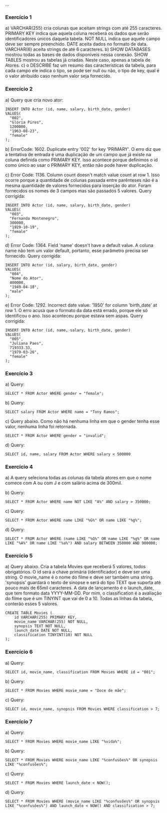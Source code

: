 ...

### Exercício 1
a) VARCHAR(255) cria colunas que aceitam strings com até 255 caracteres. PRIMARY KEY indica que aquela coluna receberá os dados que serão identificadores únicos daquela tabela. NOT NULL indica que aquele campo deve ser sempre preenchido. DATE aceita dados no formato de data. VARCHAR(6) aceita strings de até 6 caracteres.
b) SHOW DATABASES mostrou todas as bases de dados disponíveis nessa conexão. SHOW TABLES mostrou as tabelas já criadas. Neste caso, apenas a tabela de Atores.
c) o DESCRIBE faz um resumo das características da tabela, para cada campo ele indica o tipo, se pode ser null ou não, o tipo de key, qual é o valor atribuído caso nenhum valor seja fornecido.


### Exercício 2
a) Query que cria novo ator:
```
INSERT INTO Actor (id, name, salary, birth_date, gender)
VALUES(
  "002", 
  "Glória Pires",
  1200000,
  "1963-08-23", 
  "female"
);
```

b) ErrorCode: 1602. Duplicate entry '002' for key 'PRIMARY'. O erro diz que a tentativa de entrada é uma duplicação de um campo que já existe na coluna definida como PRIMARY KEY. Isso acontece porque definimos o id como único ao usar o PRIMARY KEY, então não pode haver duplicação.

c) Error Code: 1136. Column count doesn't match value count at row 1. Isso ocorre porque a quantidade de colunas passada entre parênteses não é a mesma quantidade de valores fornecidos para inserção do ator. Foram fornecidos os nomes de 3 campos mas são passados 5 valores.
Query corrigida:
```
INSERT INTO Actor (id, name, salary, birth_date, gender)
VALUES(
  "003", 
  "Fernanda Montenegro",
  300000,
  "1929-10-19", 
  "female"
);
```

d) Error Code: 1364. Field 'name' doesn't have a default value. A coluna name não tem um valor default, portanto, esse parâmetro precisa ser fornecido.
Query corrigida:
```
INSERT INTO Actor (id, salary, birth_date, gender)
VALUES(
  "004",
  "Nome do Ator",
  400000,
  "1949-04-18", 
  "male"
);
```

e) Error Code: 1292. Incorrect date value: '1950' for column 'birth_date' at row 1. O erro acusa que o formato da data está errado, porque ele só identificou o ano. Isso aconteceu porque estava sem aspas.
Query corrigida:
```
INSERT INTO Actor (id, name, salary, birth_date, gender)
VALUES(
  "005", 
  "Juliana Paes",
  719333.33,
  "1979-03-26", 
  "female"
);
```

### Exercício 3
a) Query:
```
SELECT * FROM Actor WHERE gender = "female";
```

b) Query:
```
SELECT salary FROM Actor WHERE name = "Tony Ramos";
```

c) Query abaixo. Como não há nenhuma linha em que o gender tenha esse valor, nenhuma linha foi retornada.
```
SELECT * FROM Actor WHERE gender = "invalid";
```

d) Query:
```
SELECT id, name, salary FROM Actor WHERE salary < 500000
```

### Exercício 4
a) A query seleciona todas as colunas da tabela atores em que o nome comece com A ou com J e com salário acima de 300mil.

b) Query:
```
SELECT * FROM Actor WHERE name NOT LIKE "A%" AND salary > 350000;
```

c) Query:
```
SELECT * FROM Actor WHERE name LIKE "%G%" OR name LIKE "%g%";
```

d) Query:
```
SELECT * FROM Actor WHERE (name LIKE "%G%" OR name LIKE "%g%" OR name LIKE "%A%" OR name LIKE "%a%") AND salary BETWEEN 350000 AND 900000;
```

### Exercício 5
a) Query abaixo. Cria a tabela Movies que receberá 5 valores, todos obrigatórios. O id será a chave primária (identificador) e deve ser uma string. O movie_name é o nome do filme e deve ser também uma string. 'synopsis' guardará o texto de sinopse e será do tipo TEXT que suporta até pouco mais de 65mil caracteres. A data de lançamento é o launch_date, que tem formato data YYYY-MM-DD. Por mim, o classification é a avaliação do filme que é um TINYINT que vai de 0 a 10. Todas as linhas da tabela, conterão esses 5 valores.
```
CREATE TABLE Movies (
    id VARCHAR(255) PRIMARY KEY,
    movie_name VARCHAR(255) NOT NULL,
    synopsis TEXT NOT NULL,
    launch_date DATE NOT NULL,
	classification TINYINT(10) NOT NULL
);
```

### Exercício 6
a) Query:
```
SELECT id, movie_name, classification FROM Movies WHERE id = "001";
```

b) Query:
```
SELECT * FROM Movies WHERE movie_name = "Doce de mãe";
```

c) Query:
```
SELECT id, movie_name, synopsis FROM Movies WHERE classification > 7;
```

### Exercício 7
a) Query:
```
SELECT * FROM Movies WHERE movie_name LIKE "%vida%";
```

b) Query:
```
SELECT * FROM Movies WHERE movie_name LIKE "%confusões%" OR synopsis LIKE "%confusões%";
```

c) Query:
```
SELECT * FROM Movies WHERE launch_date < NOW();
```

d) Query:
```
SELECT * FROM Movies WHERE (movie_name LIKE "%confusões%" OR synopsis LIKE "%confusões%") AND launch_date < NOW() AND classification > 7;
```

